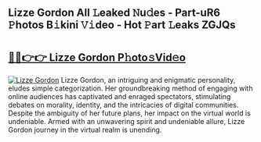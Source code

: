 ## Lizze Gordon All 𝙻eaked 𝙽u𝚍es - Part-uR6 𝙿hotos B𝚒kini 𝚅𝚒deo - Hot 𝙿art 𝙻eaks ZGJQs

# <h2><a href="http://ld29xx.urlbe.top/?page=Lizze+Gordon">🔗🔗👉👉 Lizze Gordon P𝚑oto𝚜Vid𝚎o</a></h2>

[![Lizze Gordon](https://i.imgur.com/eBuTRDB.gif)](http://ld29xx.urlbe.top/?page=Lizze+Gordon)
Lizze Gordon, an intriguing and enigmatic personality, eludes simple categorization. Her groundbreaking method of engaging with online audiences has captivated and enraged spectators, stimulating debates on morality, identity, and the intricacies of digital communities. Despite the ambiguity of her future plans, her impact on the virtual world is undeniable. Armed with an unwavering spirit and undeniable allure, Lizze Gordon journey in the virtual realm is unending.

